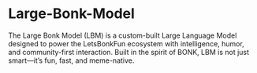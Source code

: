 # Large-Bonk-Model
The Large Bonk Model (LBM) is a custom-built Large Language Model designed to power the LetsBonkFun ecosystem with intelligence, humor, and community-first interaction. Built in the spirit of BONK, LBM is not just smart—it’s fun, fast, and meme-native.
